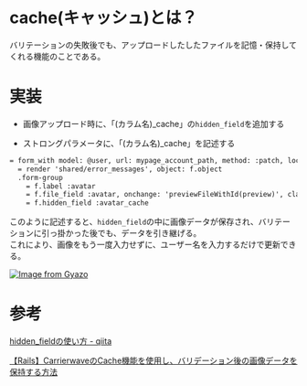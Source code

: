 # cache(キャッシュ)とは？

バリテーションの失敗後でも、アップロードしたしたファイルを記憶・保持してくれる機能のことである。

# 実装

- 画像アップロード時に、「(カラム名)_cache」の`hidden_field`を追加する

- ストロングパラメータに、「(カラム名)_cache」を記述する

```html
= form_with model: @user, url: mypage_account_path, method: :patch, local: true do |f|
  = render 'shared/error_messages', object: f.object
  .form-group
    = f.label :avatar
    = f.file_field :avatar, onchange: 'previewFileWithId(preview)', class: 'form-control', accept: 'image/*'
    = f.hidden_field :avatar_cache
```

このように記述すると、`hidden_field`の中に画像データが保存され、バリテーションに引っ掛かった後でも、データを引き継げる。  
これにより、画像をもう一度入力せずに、ユーザー名を入力するだけで更新できる。


[![Image from Gyazo](https://i.gyazo.com/05c40e04e4387a1f96f47463c540fd9d.png)](https://gyazo.com/05c40e04e4387a1f96f47463c540fd9d)

# 参考

[hidden_fieldの使い方 - qiita](https://qiita.com/yukiweaver/items/8e1e01fd6dcadf36d420)

[【Rails】CarrierwaveのCache機能を使用し、バリデーション後の画像データを保持する方法](https://techtechmedia.com/cache-carrierwave-rails/)